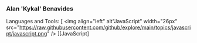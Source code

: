 ### Alan 'Kykal' Benavides

Languages and Tools:
[ <img align="left" alt"JavaScript" width="26px" src="https://raw.githubusercontent.com/github/explore/main/topics/javascript/javascript.png" /> ][JavaScript]